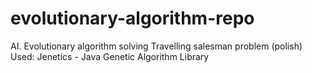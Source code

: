 # evolutionary-algorithm-repo
AI. Evolutionary algorithm solving Travelling salesman problem (polish)
Used: Jenetics - Java Genetic Algorithm Library
